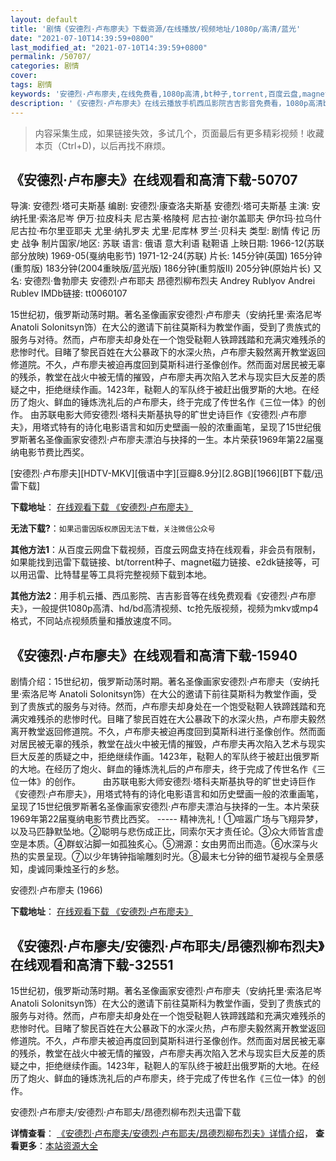 ```yaml
---
layout: default
title: '剧情《安德烈·卢布廖夫》下载资源/在线播放/视频地址/1080p/高清/蓝光'
date: "2021-07-10T14:39:59+0800"
last_modified_at: "2021-07-10T14:39:59+0800"
permalink: /50707/
categories: 剧情
cover:
tags: 剧情
keywords: '安德烈·卢布廖夫,在线免费看,1080p高清,bt种子,torrent,百度云盘,magnet,磁力链,迅雷下载资源'
description: '《安德烈·卢布廖夫》在线云播放手机西瓜影院吉吉影音免费看，1080p高清bd/hd未删减完整版和tc抢先枪版，mkv/mp4格式，附带bt/torrent种子、magnet/磁力链、百度云盘、网盘资源迅雷下载链接'
---
```


>内容采集生成，如果链接失效，多试几个，页面最后有更多精彩视频！收藏本页（Ctrl+D)，以后再找不麻烦。


## 《安德烈·卢布廖夫》在线观看和高清下载-50707

导演: 安德烈·塔可夫斯基 编剧: 安德烈·康查洛夫斯基 安德烈·塔可夫斯基 主演: 安纳托里·索洛尼岑 伊万·拉皮科夫 尼古莱·格陵柯 尼古拉·谢尔盖耶夫 伊尔玛·拉乌什 尼古拉·布尔里亚耶夫 尤里·纳扎罗夫 尤里·尼库林 罗兰·贝科夫 类型: 剧情 传记 历史 战争 制片国家/地区: 苏联 语言: 俄语 意大利语 鞑靼语 上映日期: 1966-12(苏联部分放映) 1969-05(戛纳电影节) 1971-12-24(苏联) 片长: 145分钟(英国) 165分钟(重剪版) 183分钟(2004重映版/蓝光版) 186分钟(重剪版II) 205分钟(原始片长) 又名: 安德烈·鲁勃廖夫 安德烈·卢布耶夫 昂德烈柳布烈夫 Andrey Rublyov Andrei Rublev IMDb链接: tt0060107

15世纪初，俄罗斯动荡时期。著名圣像画家安德烈·卢布廖夫（安纳托里·索洛尼岑 Anatoli Solonitsyn饰）在大公的邀请下前往莫斯科为教堂作画，受到了贵族式的服务与对待。然而，卢布廖夫却身处在一个饱受鞑靼人铁蹄践踏和充满灾难残杀的悲惨时代。目睹了黎民百姓在大公暴政下的水深火热，卢布廖夫毅然离开教堂返回修道院。不久，卢布廖夫被迫再度回到莫斯科进行圣像创作。然而面对居民被无辜的残杀，教堂在战火中被无情的摧毁，卢布廖夫再次陷入艺术与现实巨大反差的质疑之中，拒绝继续作画。1423年，鞑靼人的军队终于被赶出俄罗斯的大地。在经历了炮火、鲜血的锤炼洗礼后的卢布廖夫，终于完成了传世名作《三位一体》的创作。 由苏联电影大师安德烈·塔科夫斯基执导的旷世史诗巨作《安德烈·卢布廖夫》，用塔式特有的诗化电影语言和如历史壁画一般的浓重画笔，呈现了15世纪俄罗斯著名圣像画家安德烈·卢布廖夫漂泊与抉择的一生。本片荣获1969年第22届戛纳电影节费比西奖。


[安德烈·卢布廖夫][HDTV-MKV][俄语中字][豆瓣8.9分][2.8GB][1966][BT下载/迅雷下载]

**下载地址**： [在线观看下载 《安德烈·卢布廖夫》](https://www.btdx8.com/torrent/andrei_rublev_1966.html) 


**无法下载?**：`如果迅雷因版权原因无法下载，关注微信公众号 `

**其他方法1**：从百度云网盘下载视频，百度云网盘支持在线观看，非会员有限制，如果能找到迅雷下载链接、bt/torrent种子、magnet磁力链接、e2dk链接等，可以用迅雷、比特彗星等工具将完整视频下载到本地。

**其他方法2**：用手机云播、西瓜影院、吉吉影音等在线免费观看《安德烈·卢布廖夫》，一般提供1080p高清、hd/bd高清视频、tc抢先版视频，视频为mkv或mp4格式，不同站点视频质量和播放速度不同。


## 《安德烈·卢布廖夫》在线观看和高清下载-15940

剧情介绍：15世纪初，俄罗斯动荡时期。著名圣像画家安德烈·卢布廖夫（安纳托里·索洛尼岑 Anatoli Solonitsyn饰）在大公的邀请下前往莫斯科为教堂作画，受到了贵族式的服务与对待。然而，卢布廖夫却身处在一个饱受鞑靼人铁蹄践踏和充满灾难残杀的悲惨时代。目睹了黎民百姓在大公暴政下的水深火热，卢布廖夫毅然离开教堂返回修道院。不久，卢布廖夫被迫再度回到莫斯科进行圣像创作。然而面对居民被无辜的残杀，教堂在战火中被无情的摧毁，卢布廖夫再次陷入艺术与现实巨大反差的质疑之中，拒绝继续作画。1423年，鞑靼人的军队终于被赶出俄罗斯的大地。在经历了炮火、鲜血的锤炼洗礼后的卢布廖夫，终于完成了传世名作《三位一体》的创作。  　　由苏联电影大师安德烈·塔科夫斯基执导的旷世史诗巨作《安德烈·卢布廖夫》，用塔式特有的诗化电影语言和如历史壁画一般的浓重画笔，呈现了15世纪俄罗斯著名圣像画家安德烈·卢布廖夫漂泊与抉择的一生。本片荣获1969年第22届戛纳电影节费比西奖。 ----- 精神洗礼！①喧嚣广场与飞翔异梦，以及马匹静默坠地。②聪明与悲伤成正比，同索尔天才责任论。③众大师皆言虚空是本质。④群蚁沾脚一如孤独炙心。⑤溯源：女由男而出而造。⑥水深与火热的实景呈现。⑦以少年铸钟指喻雕刻时光。⑧最末七分钟的细节凝视与全景感知，虔诚同秉烛圣行的乡愁。


安德烈·卢布廖夫 (1966)

**下载地址**： [在线观看下载 《安德烈·卢布廖夫》](https://www.btbtdy.me/btdy/dy4321.html) 


## 《安德烈·卢布廖夫/安德烈·卢布耶夫/昂德烈柳布烈夫》在线观看和高清下载-32551

15世纪初，俄罗斯动荡时期。著名圣像画家安德烈·卢布廖夫（安纳托里&middot;索洛尼岑 Anatoli Solonitsyn饰）在大公的邀请下前往莫斯科为教堂作画，受到了贵族式的服务与对待。然而，卢布廖夫却身处在一个饱受鞑靼人铁蹄践踏和充满灾难残杀的悲惨时代。目睹了黎民百姓在大公暴政下的水深火热，卢布廖夫毅然离开教堂返回修道院。不久，卢布廖夫被迫再度回到莫斯科进行圣像创作。然而面对居民被无辜的残杀，教堂在战火中被无情的摧毁，卢布廖夫再次陷入艺术与现实巨大反差的质疑之中，拒绝继续作画。1423年，鞑靼人的军队终于被赶出俄罗斯的大地。在经历了炮火、鲜血的锤炼洗礼后的卢布廖夫，终于完成了传世名作《三位一体》的创作。</p>


安德烈·卢布廖夫/安德烈·卢布耶夫/昂德烈柳布烈夫迅雷下载

**详情查看**： [《安德烈·卢布廖夫/安德烈·卢布耶夫/昂德烈柳布烈夫》详情介绍](/movie/32551/)， **查看更多**：[本站资源大全](/movie/t/all/)

